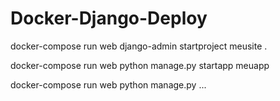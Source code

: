 # Docker-Django-Deploy

docker-compose run web django-admin startproject meusite .

docker-compose run web python manage.py startapp meuapp

docker-compose run web python manage.py ...
